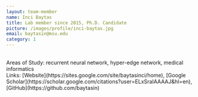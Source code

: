 ```yaml
---
layout: team-member
name: Inci Baytas
title: Lab member since 2015, Ph.D. Candidate
picture: /images/profile/inci-baytas.jpg
email: baytasin@msu.edu
category: 1
---
```


<br/>
Areas of Study: recurrent neural network, hyper-edge network, medical informatics
<br/>
Links: [Website](https://sites.google.com/site/baytasinci/home), [Google Scholar](https://scholar.google.com/citations?user=ELxSraIAAAAJ&hl=en), [GitHub](https://github.com/baytasin)
